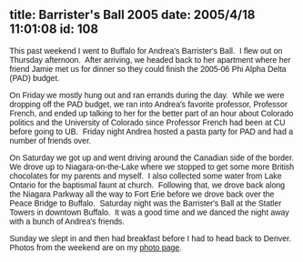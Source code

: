 title: Barrister's Ball 2005
date: 2005/4/18 11:01:08
id: 108
---
<font face="Arial">This past weekend I went to Buffalo for Andrea's Barrister's Ball.  I flew out on Thursday afternoon.  After arriving, we headed back to her apartment where her friend Jamie met us for dinner so they could finish the 2005-06 Phi Alpha Delta (PAD) budget. </font>

<font face="Arial">On Friday we mostly hung out and ran errands during the day.  While we were dropping off the PAD budget, we ran into Andrea's favorite professor, Professor French, and ended up talking to her for the better part of an hour about Colorado politics and the University of Colorado since Professor French had been at CU before going to UB.  Friday night Andrea hosted a pasta party for PAD and had a number of friends over. </font>

<font face="Arial">On Saturday we got up and went driving around the Canadian side of the border.  We drove up to Niagara-on-the-Lake where we stopped to get some more British chocolates for my parents and myself.  I also collected some water from Lake Ontario for the baptismal faunt at church.  Following that, we drove back along the Niagara Parkway all the way to Fort Erie before we drove back over the Peace Bridge to Buffalo.  Saturday night was the Barrister's Ball at the Statler Towers in downtown Buffalo.  It was a good time and we danced the night away with a bunch of Andrea's friends.</font>

<font face="Arial">Sunday we slept in and then had breakfast before I had to head back to Denver.  Photos from the weekend are on my [photo page](Photo.aspx).</font>